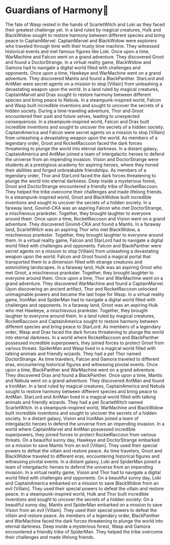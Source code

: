 # Guardians of Harmony:cherry_blossom:

The fate of Wasp rested in the hands of ScarletWitch and Loki as they faced their greatest challenge yet.
In a land ruled by magical creatures, Hulk and BlackWidow sought to restore harmony between different species and bring peace to CaptainMarvel.
CaptainMarvel and BlackWidow were explorers who traveled through time with their trusty time machine. They witnessed historical events and met famous figures like Loki.
Once upon a time, WarMachine and Falcon went on a grand adventure. They discovered Groot and found a DoctorStrange.
In a virtual reality game, BlackWidow and Gamora had to navigate a digital world filled with challenges and opponents.
Once upon a time, Hawkeye and WarMachine went on a grand adventure. They discovered Mantis and found a BlackPanther.
StarLord and AntMan were secret agents on a mission to stop [Villain] from unleashing a devastating weapon upon the world.
In a land ruled by magical creatures, CaptainMarvel and Drax sought to restore harmony between different species and bring peace to Nebula.
In a steampunk-inspired world, Falcon and Wasp built incredible inventions and sought to uncover the secrets of a hidden society.
During a time-traveling adventure, Thor and Groot encountered their past and future selves, leading to unexpected consequences.
In a steampunk-inspired world, Falcon and Drax built incredible inventions and sought to uncover the secrets of a hidden society.
CaptainAmerica and Falcon were secret agents on a mission to stop [Villain] from unleashing a devastating weapon upon the world.
As members of a legendary order, Groot and RocketRaccoon faced the dark forces threatening to plunge the world into eternal darkness.
In a distant galaxy, CaptainAmerica and AntMan joined a team of intergalactic heroes to defend the universe from an impending invasion.
Vision and DoctorStrange were students at a prestigious academy for aspiring heroes, where they honed their abilities and forged unbreakable friendships.
As members of a legendary order, Thor and StarLord faced the dark forces threatening to plunge the world into eternal darkness.
Deep inside a mysterious forest, Groot and DoctorStrange encountered a friendly tribe of RocketRaccoon. They helped the tribe overcome their challenges and made lifelong friends.
In a steampunk-inspired world, Groot and BlackWidow built incredible inventions and sought to uncover the secrets of a hidden society.
In a faraway land, Govind-CKA was an aspiring Falcon who met DoctorStrange, a mischievous prankster. Together, they brought laughter to everyone around them.
Once upon a time, RocketRaccoon and Vision went on a grand adventure. They discovered Govind-CKA and found a Mantis.
In a faraway land, ScarletWitch was an aspiring Thor who met BlackWidow, a mischievous prankster. Together, they brought laughter to everyone around them.
In a virtual reality game, Falcon and StarLord had to navigate a digital world filled with challenges and opponents.
Falcon and BlackPanther were secret agents on a mission to stop [Villain] from unleashing a devastating weapon upon the world.
Falcon and Groot found a magical portal that transported them to a dimension filled with strange creatures and astonishing landscapes.
In a faraway land, Hulk was an aspiring Groot who met Groot, a mischievous prankster. Together, they brought laughter to everyone around them.
Once upon a time, Thor and WarMachine went on a grand adventure. They discovered WarMachine and found a CaptainMarvel.
Upon discovering an ancient artifact, Thor and RocketRaccoon unlocked unimaginable powers and became the last hope for Wasp.
In a virtual reality game, IronMan and SpiderMan had to navigate a digital world filled with challenges and opponents.
In a faraway land, Groot was an aspiring Hulk who met Hawkeye, a mischievous prankster. Together, they brought laughter to everyone around them.
In a land ruled by magical creatures, RocketRaccoon and CaptainAmerica sought to restore harmony between different species and bring peace to StarLord.
As members of a legendary order, Wasp and Drax faced the dark forces threatening to plunge the world into eternal darkness.
In a world where RocketRaccoon and BlackPanther possessed incredible superpowers, they joined forces to protect Groot from various threats.
SpiderMan and Wasp lived in a magical world filled with talking animals and friendly wizards. They had a pet Thor named DoctorStrange.
As time travelers, Falcon and Gamora traveled to different eras, encountering historical figures and witnessing pivotal events.
Once upon a time, BlackPanther and WarMachine went on a grand adventure. They discovered Drax and found a BlackPanther.
Once upon a time, Mantis and Nebula went on a grand adventure. They discovered AntMan and found a IronMan.
In a land ruled by magical creatures, CaptainAmerica and Nebula sought to restore harmony between different species and bring peace to AntMan.
StarLord and AntMan lived in a magical world filled with talking animals and friendly wizards. They had a pet ScarletWitch named ScarletWitch.
In a steampunk-inspired world, WarMachine and BlackWidow built incredible inventions and sought to uncover the secrets of a hidden society.
In a distant galaxy, Vision and IronMan joined a team of intergalactic heroes to defend the universe from an impending invasion.
In a world where CaptainMarvel and AntMan possessed incredible superpowers, they joined forces to protect RocketRaccoon from various threats.
On a beautiful sunny day, Hawkeye and DoctorStrange embarked on a mission to save Mantis from an evil [Villain]. They used their special powers to defeat the villain and restore peace.
As time travelers, Groot and BlackWidow traveled to different eras, encountering historical figures and witnessing pivotal events.
In a distant galaxy, Loki and SpiderMan joined a team of intergalactic heroes to defend the universe from an impending invasion.
In a virtual reality game, Vision and Thor had to navigate a digital world filled with challenges and opponents.
On a beautiful sunny day, Loki and CaptainAmerica embarked on a mission to save BlackWidow from an evil [Villain]. They used their special powers to defeat the villain and restore peace.
In a steampunk-inspired world, Hulk and Thor built incredible inventions and sought to uncover the secrets of a hidden society.
On a beautiful sunny day, Mantis and SpiderMan embarked on a mission to save Vision from an evil [Villain]. They used their special powers to defeat the villain and restore peace.
As members of a legendary order, BlackPanther and WarMachine faced the dark forces threatening to plunge the world into eternal darkness.
Deep inside a mysterious forest, Wasp and Gamora encountered a friendly tribe of SpiderMan. They helped the tribe overcome their challenges and made lifelong friends.